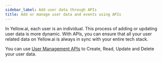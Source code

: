 ```yaml
---
sidebar_label: Add user data through APIs
title: Add or manage user data and events using APIs
---
```


In Yellow.ai, each user is an individual. This process of adding or updating user data is more dynamic. With APIs, you can ensure that all your user related data on Yellow.ai is always in sync with your entire tech stack.

You can use [User Management APIs](https://documenter.getpostman.com/view/17583548/UVsEVUsg) to Create, Read, Update and Delete your user data.
